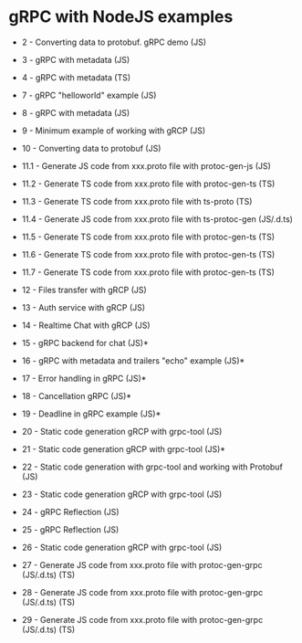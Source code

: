 # gRPC with NodeJS examples

- 2 - Converting data to protobuf. gRPC demo (JS)
- 3 - gRPC with metadata (JS)
- 4 - gRPC with metadata (TS)

- 7 - gRPC "helloworld" example (JS)
- 8 - gRPC with metadata (JS)
- 9 - Minimum example of working with gRCP (JS)
- 10 - Converting data to protobuf (JS)
- 11.1 - Generate JS code from xxx.proto file with protoc-gen-js (JS)
- 11.2 - Generate TS code from xxx.proto file with protoc-gen-ts (TS)
- 11.3 - Generate TS code from xxx.proto file with ts-proto (TS)
- 11.4 - Generate JS code from xxx.proto file with ts-protoc-gen (JS/.d.ts)
- 11.5 - Generate TS code from xxx.proto file with protoc-gen-ts (TS)
- 11.6 - Generate TS code from xxx.proto file with protoc-gen-ts (TS)
- 11.7 - Generate TS code from xxx.proto file with protoc-gen-ts (TS)
- 12 - Files transfer with gRCP (JS)
- 13 - Auth service with gRCP (JS)
- 14 - Realtime Chat with gRCP (JS)
- 15 - gRPC backend for chat (JS)\*
- 16 - gRPC with metadata and trailers "echo" example (JS)\*
- 17 - Error handling in gRPC (JS)\*
- 18 - Cancellation gRPC (JS)\*
- 19 - Deadline in gRPC example (JS)\*
- 20 - Static code generation gRCP with grpc-tool (JS)
- 21 - Static code generation gRCP with grpc-tool (JS)\*
- 22 - Static code generation with grpc-tool and working with Protobuf (JS)
- 23 - Static code generation gRCP with grpc-tool (JS)
- 24 - gRPC Reflection (JS)
- 25 - gRPC Reflection (JS)
- 26 - Static code generation gRCP with grpc-tool (JS)
- 27 - Generate JS code from xxx.proto file with protoc-gen-grpc (JS/.d.ts) (TS)
- 28 - Generate JS code from xxx.proto file with protoc-gen-grpc (JS/.d.ts) (TS)
- 29 - Generate JS code from xxx.proto file with protoc-gen-grpc (JS/.d.ts) (TS)
